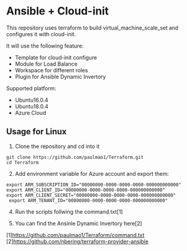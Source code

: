 # Ansible + Cloud-init

This repository uses terraform to build virtual_machine_scale_set and configures it with cloud-init.


It will use the following feature:

* Template for cloud-init configure
* Module for Load Balance
* Workspace for different roles
* Plugin for Ansible Dynamic Invertory



Supported platform:
* Ubuntu16.0.4
* Ubuntu18.0.4
* Azure Cloud


## Usage for Linux

1. Clone the repository and cd into it

```
git clone https://github.com/paulmao1/Terraform.git
cd Terraform
```

2. Add environment variable for Azure account and export them:
```
export ARM_SUBSCRIPTION_ID="00000000-0000-0000-0000-000000000000"
export ARM_CLIENT_ID="00000000-0000-0000-0000-000000000000"
export ARM_CLIENT_SECRET="00000000-0000-0000-0000-000000000000"
 export ARM_TENANT_ID="00000000-0000-0000-0000-000000000000"
```

4. Run the scripts follwing the command.txt[1]

5. You can find the Ansinle Dynamic Invertory here[2]

[1]https://github.com/paulmao1/Terraform/command.txt
[2]https://github.com/nbering/terraform-provider-ansible

